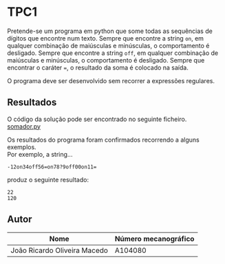 # TPC1

Pretende-se um programa em python que some todas as sequências de dígitos que encontre num texto.
Sempre que encontre a string `on`, em qualquer combinação de maiúsculas e minúsculas, o
comportamento é desligado.
Sempre que encontre a string `off`, em qualquer combinação de maiúsculas e minúsculas, o
comportamento é desligado.
Sempre que encontrar o caráter `=`, o resultado da soma é colocado na saída.

O programa deve ser desenvolvido sem recorrer a expressões regulares.

## Resultados
O código da solução pode ser encontrado no seguinte ficheiro.  
[somador.py](https://github.com/joaoR21/PL2025/blob/main/TPC1/somador.py)

Os resultados do programa foram confirmados recorrendo a alguns exemplos.  
Por exemplo, a string...

```
-12on34off56=on78?9off00on11=
```

produz o seguinte resultado:

```
22
120
```

## Autor

| Nome  | Número mecanográfico |  
|-------|----------------------|  
| João Ricardo Oliveira Macedo | A104080 |
